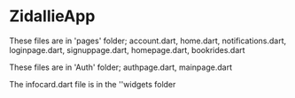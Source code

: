 # ZidallieApp


These files are in 'pages' folder; account.dart, home.dart, notifications.dart, loginpage.dart, signuppage.dart, homepage.dart, bookrides.dart


These files are in 'Auth' folder; authpage.dart, mainpage.dart

The infocard.dart file is in the ''widgets folder

